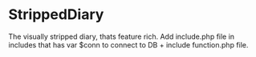 # StrippedDiary
The visually stripped diary, thats feature rich.
Add include.php file in includes that has var $conn to connect to DB + include function.php file.

